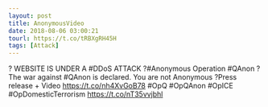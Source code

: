 ```yaml
---
layout: post
title: AnonymousVideo
date: 2018-08-06 03:00:21
tourl: https://t.co/tRBXgRH45H
tags: [Attack]
---
```

? WEBSITE IS UNDER A #DDoS ATTACK ?#Anonymous Operation #QAnon ?The war against #QAnon is declared. You are not Anonymous ?Press release + Video https://t.co/nh4XvGoB78 #OpQ #OpQAnon #OpICE #OpDomesticTerrorism https://t.co/nT35vvjbhl